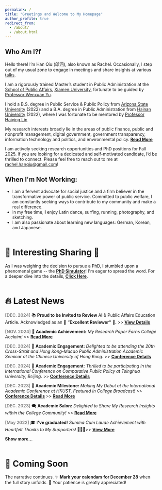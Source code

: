 ```yaml
---
permalink: /
title: "Greetings and Welcome to My Homepage"
author_profile: true
redirect_from: 
  - /about/
  - /about.html
---
```

## Who Am I?f
Hello there! I’m Han Qiu (邱涵), also known as Rachel. Occasionally, I step out of my usual zone to engage in meetings and share insights at various [talks](https://qiuhan-star.github.io/hanrachelqiu.github.io//talks/).

I am a rigorously trained Master’s student in Public Administration at the [School of Public Affairs](https://spa.xmu.edu.cn/), [Xiamen University](https://www.xmu.edu.cn/), fortunate to be guided by [Professor Wenxuan Yu](https://spa.xmu.edu.cn/info/1237/3095.htm).

I hold a B.S. degree in Public Service & Public Policy from [Arizona State University](https://www.asu.edu/) (2022) and a B.A. degree in Public Administration from [Hainan University](https://www.hainanu.edu.cn/) (2022), where I was fortunate to be mentored by [Professor Haiying Lin](https://haitc.hainanu.edu.cn/cslm/jzyg/szdw/xzgl.htm).

My research interests broadly lie in the areas of public finance, public and nonprofit management, digital government, government transparency, information technology and politics, and environmental policy. [**Read More**](https://qiuhan-star.github.io/hanrachelqiu.github.io//protfolio/protfolio-1)

I am actively seeking research opportunities and PhD positions for Fall 2025. If you are looking for a dedicated and self-motivated candidate, I’d be thrilled to connect. Please feel free to reach out to me at rachel.hanqiu@gmail.com!

## When I'm Not Working:
- I am a fervent advocate for social justice and a firm believer in the transformative power of public service. Committed to public welfare, I am constantly seeking ways to contribute to my community and make a real difference.
- In my free time, I enjoy Latin dance, surfing, running, photography, and sketching.
- I am also passionate about learning new languages: German, Korean, and Japanese.
<br><br>

🌟 Interesting Sharing 🌟
======
As I was weighing the decision to pursue a PhD, I stumbled upon a phenomenal game -- the [**PhD Simulator**](https://research.wmz.ninja/projects/phd/index.html)! I'm eager to spread the word. For a deeper dive into the details, [**Click Here**](https://qiuhan-star.github.io/hanrachelqiu.github.io//game-details.html/).
<br><br>

🔥 Latest News
======
<span style="color: #888888;">**[DEC. 2024]**</span> 📚 **Proud to be Invited to Review** AI & Public Affairs Education Article. Acknowledged as an 🌟 **“Excellent Reviewer”** 🌟. >> [**View Details**](https://www.webofscience.com/wos/author/record/LTM-0273-2024)

<span style="color: #888888;">**[NOV. 2024]**</span> 🎉 **Academic Achievement:** *My Research Paper Earns College Acclaim!* >> [**Read More**](https://mp.weixin.qq.com/s/2TYL9l8GGay93hLLRQBzYw)

<span style="color: #888888;">**[DEC. 2024]**</span> 🎤 **Academic Engagement:** *Delighted to be attending the 20th Cross-Strait and Hong Kong-Macao Public Administration Academic Seminar at the Chinese University of Hong Kong.* >> [**Conference Details**](https://qiuhan-star.github.io/hanrachelqiu.github.io//talks/2024-05-09-just-transition)

<span style="color: #888888;">**[DEC. 2024]**</span> 🎤 **Academic Engagement:** *Thrilled to be participating in the International Conference on Comparative Public Policy at Tsinghua University, Beijing.* >> [**Conference Details**](https://qiuhan-star.github.io/hanrachelqiu.github.io//talks/2024-04-19-just-transition)

<span style="color: #888888;">**[DEC. 2023]**</span> 🚀 **Academic Milestone:** *Making My Debut at the International Academic Conference at HKUST, Featured in College Broadcast!* >> [**Conference Details**](https://qiuhan-star.github.io/hanrachelqiu.github.io//talks/2023-12-01-agile-governance) >> [**Read More**](https://mp.weixin.qq.com/s/EuHTxNFZpdGGEOrvOj-RPg)

<span style="color: #888888;">**[DEC. 2023]**</span> 🗨️ **Academic Salon:** *Delighted to Share My Research Insights within the College Community!* >> [**Read More**](https://mp.weixin.qq.com/s/dn-2_kHyLDbNC0hQ042xEw)

<span style="color: #888888;">**[May 2022]**</span> 🎓 **I've graduated!** *Summa Cum Laude Achievement with Heartfelt Thanks to My Supporters!* 🌟👩‍🎓>> [**View More**](https://qiuhan-star.github.io/hanrachelqiu.github.io//news-2022.html)



**Show more...**
<br><br>

📅 **Coming Soon**
======
The narrative continues. ✨ **Mark your calendars for December 28** when the full story unfolds. 🌟 Your patience is greatly appreciated!





